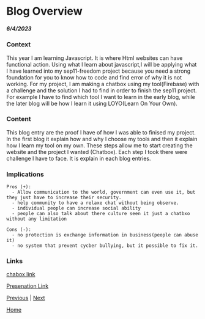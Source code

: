 # Blog Overview
##### 6/4/2023

### Context
This year I am learning Javascript. It is where Html websites can have functional action. Using what I learn about javascript,I will be applying what I have learned into my sep11-freedom project because you need a strong foundation for you to know how to code and find error of why it is not working. For my project, I am making a chatbox using my tool(Firebase) with a challenge and the solution I had to find in order to finish the sep11 project. For example I have to find which tool I want to learn in the early blog, while the later blog will be how I learn it using LOYO(Learn On Your Own).

### Content
This blog entry are the proof I have of how I was able to finised my project. In the first blog it explain how and why I choose my tools and then it explain how I learn my tool on my own. These steps allow me to start creating the website and the project I wanted (Chatbox). Each step I took there were challenge I have to face. It is explain in each blog entries.

### Implications
```
Pros (+):
  - Allow communication to the world, government can even use it, but they just have to increase their security.
  - help community to have a relaxe chat without being observe.
  - individual people can increase social ability 
  - people can also talk about there culture seen it just a chatbxo without any limitation 
  
Cons (-):
  - no protection is exchange information in business(people can abuse it)
  - no system that prevent cycber bullying, but it possible to fix it.
```

### Links

[chabox link](https://jimingz9380.github.io/sep11-freedom-project/sep11-project/)

[Presenation Link](https://docs.google.com/presentation/d/1pDoRKaQXPVadhXDwf-0TuSuKAdN5OSBb2EKo4xS-nlw/edit)

[Previous](entry06.md) | [Next](entry08.md)

[Home](../README.md)
